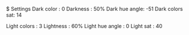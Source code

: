 $ Settings
Dark color : 0
Darkness : 50%
Dark hue angle: -51
Dark colors sat: 14

Light colors : 3
Lightness : 60%
Light hue angle : 0
Light sat : 40
